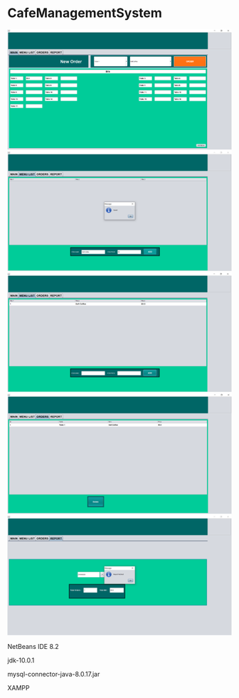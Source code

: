 # CafeManagementSystem

![1](https://github.com/iamninad/CafeManagementSystem/blob/master/Screenshots[CMS]/1.png?raw=true)
![2](https://github.com/iamninad/CafeManagementSystem/blob/master/Screenshots[CMS]/2.png?raw=true)
![3](https://github.com/iamninad/CafeManagementSystem/blob/master/Screenshots[CMS]/3.png?raw=true)
![4](https://github.com/iamninad/CafeManagementSystem/blob/master/Screenshots[CMS]/4.png?raw=true)
![5](https://github.com/iamninad/CafeManagementSystem/blob/master/Screenshots[CMS]/5.png?raw=true)



NetBeans IDE 8.2

jdk-10.0.1

mysql-connector-java-8.0.17.jar

XAMPP
